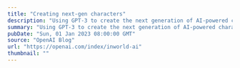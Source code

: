 ```yaml
---
title: "Creating next-gen characters"
description: "Using GPT-3 to create the next generation of AI-powered characters."
summary: "Using GPT-3 to create the next generation of AI-powered characters."
pubDate: "Sun, 01 Jan 2023 08:00:00 GMT"
source: "OpenAI Blog"
url: "https://openai.com/index/inworld-ai"
thumbnail: ""
---
```


